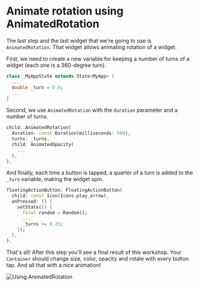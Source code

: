 # Animate rotation using AnimatedRotation

The last step and the last widget that we're going to use is 
`AnimatedRotation`. That widget allows animating rotation of a widget.

First, we need to create a new variable for keeping a number of turns of a 
widget (each one is a 360-degree turn).

```dart
class _MyAppState extends State<MyApp> {
  ...
  double _turn = 0.0;
  ...
}
```

Second, we use `AnimatedRotation` with the `duration` parameter and a number 
of turns.


```dart
child: AnimatedRotation(
  duration: const Duration(milliseconds: 500),
  turns: _turns,
  child: AnimatedOpacity(
    ...
  ),
),
```

And finally, each time a button is tapped, a quarter of a turn is added to 
the `_turn` variable, making the widget spin.  

```dart
floatingActionButton: FloatingActionButton(
  child: const Icon(Icons.play_arrow),
  onPressed: () {
    setState(() {
      final random = Random();
      ...
      _turns += 0.25;
    });
  },
),
```

That's all! After this step you'll see a final result of this workshop. Your 
`Container` should change size, color, opacity and rotate with every button 
tap. And all that with a nice animation!

![Using AnimatedRotation](https://github.com/pszklarska/flutter_animations_workshop/raw/main/assets/screen05.gif?raw=true)